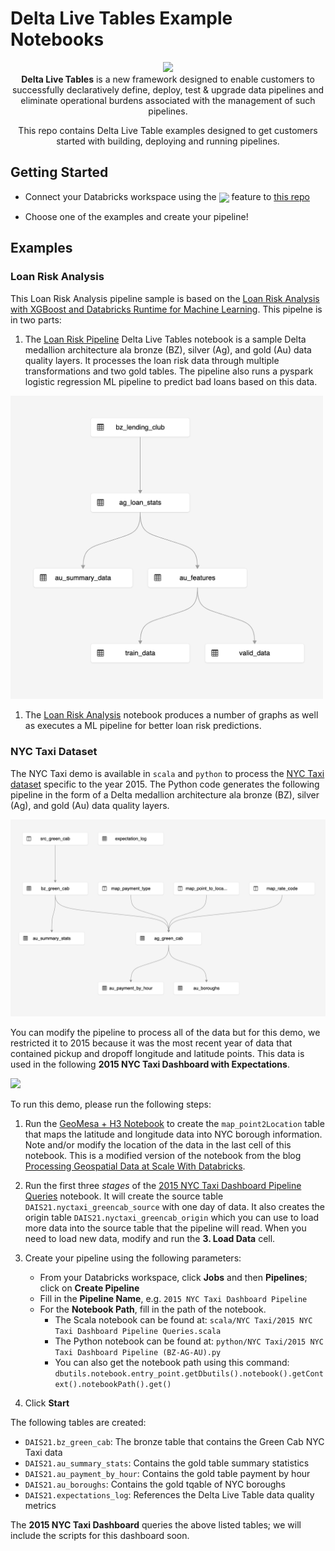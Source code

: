 <h1>Delta Live Tables Example Notebooks</h1>

<p align="center">
  <img src="https://delta.io/wp-content/uploads/2019/04/delta-lake-logo-tm.png" width="140"/><br>
  <strong>Delta Live Tables</strong> is a new framework designed to enable customers to successfully declaratively define, deploy, test & upgrade data pipelines and eliminate operational burdens associated with the management of such pipelines.
</p>
<p align="center">
  This repo contains Delta Live Table examples designed to get customers started with
  building, deploying and running pipelines.
</p>

## Getting Started

* Connect your Databricks workspace using the <img src="https://databricks.com/wp-content/uploads/2021/05/repos.png" width="140" style=" vertical-align:middle"/> feature to [this repo](https://github.com/databricks/delta-live-tables-notebooks)

* Choose one of the examples and create your pipeline!

## Examples
### Loan Risk Analysis

This Loan Risk Analysis pipeline sample is based on the [Loan Risk Analysis with XGBoost and Databricks Runtime for Machine Learning](https://databricks.com/blog/2018/08/09/loan-risk-analysis-with-xgboost-and-databricks-runtime-for-machine-learning.html).  This pipelne is in two parts:
1. The [Loan Risk Pipeline]() Delta Live Tables notebook is a sample Delta medallion architecture ala bronze (BZ), silver (Ag), and gold (Au) data quality layers.  It processes the loan risk data through multiple transformations and two gold tables.  The pipeline also runs a pyspark logistic regression ML pipeline to predict bad loans based on this data.

 <img src="images/Loan Risk Pipeline.png" width=500>

1. The [Loan Risk Analysis]() notebook produces a number of graphs as well as executes a ML pipeline for better loan risk predictions.


### NYC Taxi Dataset

The NYC Taxi demo is available in `scala` and `python` to process the [NYC Taxi dataset](https://www1.nyc.gov/site/tlc/about/tlc-trip-record-data.page) specific to the year 2015.  The Python code generates the following pipeline in the form of a Delta medallion architecture ala bronze (BZ), silver (Ag), and gold (Au) data quality layers. 

<img src="images/2015 NYCTaxi Dashboard Pipeline (BZ-AG-AU).png" width=600>


You can modify the pipeline to process all of the data but for this demo, we restricted it to 2015 because it was the most recent year of data that contained  pickup and dropoff longitude and latitude points.  This data is used in the following **2015 NYC Taxi Dashboard with Expectations**.

<img src="images/2015-nyctaxi-dashboard-with-expectations.gif" width=800/>

To run this demo, please run the following steps:
1. Run the [GeoMesa + H3 Notebook](https://github.com/databricks/delta-live-tables-notebooks/blob/main/scala/NYC%20Taxi/GeoMesa%20%2B%20H3%20Notebook.scala) to create the `map_point2Location` table that maps the latitude and longitude data into NYC borough information.  Note and/or modify the location of the data in the last cell of this notebook.    This is a modified version of the notebook from the blog [Processing Geospatial Data at Scale With Databricks](https://databricks.com/blog/2019/12/05/processing-geospatial-data-at-scale-with-databricks.html).

1. Run the first three *stages* of the [2015 NYC Taxi Dashboard Pipeline Queries](https://github.com/databricks/delta-live-tables-notebooks/blob/main/scala/NYC%20Taxi/2015%20NYC%20Taxi%20Dashboard%20Pipeline%20Queries.scala) notebook.  It will create the source table `DAIS21.nyctaxi_greencab_source` with one day of data.  It also creates the origin table `DAIS21.nyctaxi_greencab_origin` which you can use to load more data into the source table that the pipeline will read.   When you need to load new data, modify and run the **3. Load Data** cell.  

1. Create your pipeline using the following parameters:
   * From your Databricks workspace, click **Jobs** and then **Pipelines**; click on **Create Pipeline**
   * Fill in the **Pipeline Name**, e.g. `2015 NYC Taxi Dashboard Pipeline`
   * For the **Notebook Path**, fill in the path of the notebook.  
      * The Scala notebook can be found at: `scala/NYC Taxi/2015 NYC Taxi Dashboard Pipeline Queries.scala`
      * The Python notebook can be found at: `python/NYC Taxi/2015 NYC Taxi Dashboard Pipeline (BZ-AG-AU).py`
      * You can also get the notebook path using this command: `dbutils.notebook.entry_point.getDbutils().notebook().getContext().notebookPath().get()`

1. Click **Start**

The following tables are created:
* `DAIS21.bz_green_cab`: The bronze table that contains the Green Cab NYC Taxi data
* `DAIS21.au_summary_stats`: Contains the gold table summary statistics
* `DAIS21.au_payment_by_hour`: Contains the gold table payment by hour
* `DAIS21.au_boroughs`: Contains the gold tqable of NYC boroughs
* `DAIS21.expectations_log`: References the Delta Live Table data quality metrics

The **2015 NYC Taxi Dashboard** queries the above listed tables; we will include the scripts for this dashboard soon.



